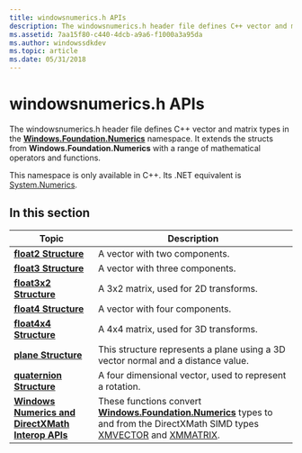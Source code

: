 ```yaml
---
title: windowsnumerics.h APIs
description: The windowsnumerics.h header file defines C++ vector and matrix types in the Windows.Foundation.Numerics namespace. It extends the structs from Windows.Foundation.Numerics with a range of mathematical operators and functions.
ms.assetid: 7aa15f80-c440-4dcb-a9a6-f1000a3a95da
ms.author: windowssdkdev
ms.topic: article
ms.date: 05/31/2018
---
```


# windowsnumerics.h APIs

The windowsnumerics.h header file defines C++ vector and matrix types in the [**Windows.Foundation.Numerics**](https://msdn.microsoft.com/library/windows/apps/dn895051) namespace. It extends the structs from **Windows.Foundation.Numerics** with a range of mathematical operators and functions.

This namespace is only available in C++. Its .NET equivalent is [System.Numerics](https://msdn.microsoft.com/library/windows/apps/System.Numerics).

## In this section



| Topic                                                                                                             | Description                                                                                                                                                                                                                        |
|-------------------------------------------------------------------------------------------------------------------|------------------------------------------------------------------------------------------------------------------------------------------------------------------------------------------------------------------------------------|
| [**float2 Structure**](float2-structure.md)<br/>                                                           | A vector with two components.<br/>                                                                                                                                                                                           |
| [**float3 Structure**](float3-structure.md)<br/>                                                           | A vector with three components.<br/>                                                                                                                                                                                         |
| [**float3x2 Structure**](float3x2-structure.md)<br/>                                                       | A 3x2 matrix, used for 2D transforms.<br/>                                                                                                                                                                                   |
| [**float4 Structure**](float4-structure.md)<br/>                                                           | A vector with four components.<br/>                                                                                                                                                                                          |
| [**float4x4 Structure**](float4x4-structure.md)<br/>                                                       | A 4x4 matrix, used for 3D transforms.<br/>                                                                                                                                                                                   |
| [**plane Structure**](plane-structure.md)<br/>                                                             | This structure represents a plane using a 3D vector normal and a distance value.<br/>                                                                                                                                        |
| [**quaternion Structure**](quaternion-structure.md)<br/>                                                   | A four dimensional vector, used to represent a rotation.<br/>                                                                                                                                                                |
| [**Windows Numerics and DirectXMath Interop APIs**](windows-numerics-and-directxmath-interop-apis.md)<br/> | These functions convert [**Windows.Foundation.Numerics**](https://msdn.microsoft.com/library/windows/apps/dn895051) types to and from the DirectXMath SIMD types [XMVECTOR](https://msdn.microsoft.com/library/windows/desktop/ee420742) and [XMMATRIX](https://msdn.microsoft.com/library/windows/desktop/ee419959). <br/> |



 

 

 






